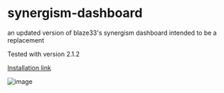 # synergism-dashboard

an updated version of blaze33's synergism dashboard
intended to be a replacement

Tested with version 2.1.2

<a href="https://github.com/luciscout/synergism-dashboard/raw/main/luluism_dashboard.user.js">Installation link</a>


![image](https://user-images.githubusercontent.com/77116048/108601853-0dc2fc80-735c-11eb-8e02-a56ea7d00196.png)
